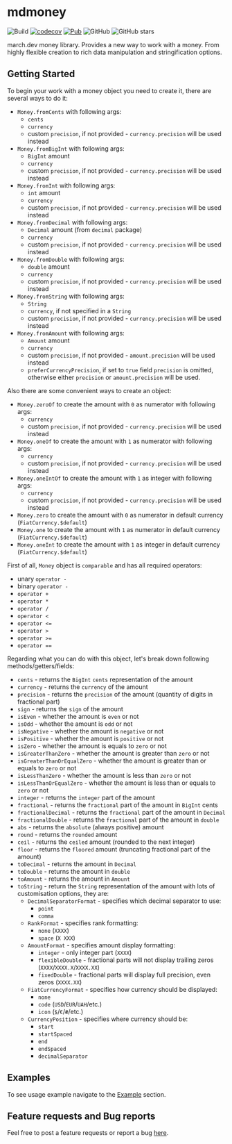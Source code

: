 # mdmoney

![Build](https://github.com/marchdev-tk/mdmoney/workflows/build/badge.svg)
[![codecov](https://codecov.io/gh/marchdev-tk/mdmoney/branch/master/graph/badge.svg)](https://codecov.io/gh/marchdev-tk/mdmoney)
[![Pub](https://img.shields.io/pub/v/mdmoney.svg)](https://pub.dartlang.org/packages/mdmoney)
![GitHub](https://img.shields.io/github/license/marchdev-tk/mdmoney)
![GitHub stars](https://img.shields.io/github/stars/marchdev-tk/mdmoney?style=social)

march.dev money library. Provides a new way to work with a money. From highly flexible creation to rich data manipulation and stringification options.

## Getting Started

To begin your work with a money object you need to create it, there are several ways to do it:

  * `Money.fromCents` with following args:
    * `cents`
    * `currency`
    * custom `precision`, if not provided - `currency.precision` will be used instead
  * `Money.fromBigInt` with following args:
    * `BigInt` amount
    * `currency`
    * custom `precision`, if not provided - `currency.precision` will be used instead
  * `Money.fromInt` with following args:
    * `int` amount
    * `currency`
    * custom `precision`, if not provided - `currency.precision` will be used instead
  * `Money.fromDecimal` with following args:
    * `Decimal` amount (from `decimal` package)
    * `currency`
    * custom `precision`, if not provided - `currency.precision` will be used instead
  * `Money.fromDouble` with following args:
    * `double` amount
    * `currency`
    * custom `precision`, if not provided - `currency.precision` will be used instead
  * `Money.fromString` with following args:
    * `String`
    * `currency`, if not specified in a `String`
    * custom `precision`, if not provided - `currency.precision` will be used instead
  * `Money.fromAmount` with following args:
    * `Amount` amount
    * `currency`
    * custom `precision`, if not provided - `amount.precision` will be used instead
    * `preferCurrencyPrecision`, if set to `true` field `precision` is omitted, otherwise either `precision` or `amount.precision` will be used.

Also there are some convenient ways to create an object:

  * `Money.zeroOf` to create the amount with `0` as numerator with following args:
    * `currency`
    * custom `precision`, if not provided - `currency.precision` will be used instead
  * `Money.oneOf` to create the amount with `1` as numerator with following args:
    * `currency`
    * custom `precision`, if not provided - `currency.precision` will be used instead
  * `Money.oneIntOf` to create the amount with `1` as integer with following args:
    * `currency`
    * custom `precision`, if not provided - `currency.precision` will be used instead
  * `Money.zero` to create the amount with `0` as numerator in default currency (`FiatCurrency.$default`)
  * `Money.one` to create the amount with `1` as numerator in default currency (`FiatCurrency.$default`)
  * `Money.oneInt` to create the amount with `1` as integer in default currency (`FiatCurrency.$default`)

First of all, `Money` object is `comparable` and has all required operators:
  * unary `operator -`
  * binary `operator -`
  * `operator +`
  * `operator *`
  * `operator /`
  * `operator <`
  * `operator <=`
  * `operator >`
  * `operator >=`
  * `operator ==`

Regarding what you can do with this object, let's break down following methods/getters/fields:
  
  * `cents` - returns the `BigInt` `cents` representation of the amount 
  * `currency` - returns the `currency` of the amount
  * `precision` - returns the `precision` of the amount (quantity of digits in fractional part)
  * `sign` - returns the `sign` of the amount
  * `isEven` - whether the amount is `even` or not
  * `isOdd` - whether the amount is `odd` or not
  * `isNegative` - whether the amount is `negative` or not
  * `isPositive` - whether the amount is `positive` or not
  * `isZero` - whether the amount is equals to `zero` or not
  * `isGreaterThanZero` - whether the amount is greater than `zero` or not
  * `isGreaterThanOrEqualZero` - whether the amount is greater than or equals to `zero` or not
  * `isLessThanZero` - whether the amount is less than `zero` or not
  * `isLessThanOrEqualZero` - whether the amount is less than or equals to `zero` or not
  * `integer` - returns the `integer` part of the amount
  * `fractional` - returns the `fractional` part of the amount in `BigInt` cents
  * `fractionalDecimal` - returns the `fractional` part of the amount in `Decimal`
  * `fractionalDouble` - returns the `fractional` part of the amount in `double`
  * `abs` - returns the `absolute` (always positive) amount
  * `round` - returns the `rounded` amount
  * `ceil` - returns the `ceiled` amount (rounded to the next integer)
  * `floor` - returns the `floored` amount (truncating fractional part of the amount)
  * `toDecimal` - returns the amount in `Decimal`
  * `toDouble` - returns the amount in `double`
  * `toAmount` - returns the amount in `Amount`
  * `toString` - return the `String` representation of the amount with lots of customisation options, they are:
    * `DecimalSeparatorFormat` - specifies which decimal separator to use:
      * `point`
      * `comma` 
    * `RankFormat` - specifies rank formatting:
      * `none` (`XXXX`)
      * `space` (`X XXX`)
    * `AmountFormat` - specifies amount display formatting:
      * `integer` - only integer part (`XXXX`)
      * `flexibleDouble` - fractional parts will not display trailing zeros (`XXXX`/`XXXX.X`/`XXXX.XX`)
      * `fixedDouble` - fractional parts will display full precision, even zeros (`XXXX.XX`)
    * `FiatCurrencyFormat` - specifies how currency should be displayed:
      * `none`
      * `code` (`USD`/`EUR`/`UAH`/etc.)
      * `icon` (`$`/`€`/`₴`/etc.)
    * `CurrencyPosition` - specifies where currency should be:
      * `start`
      * `startSpaced`
      * `end`
      * `endSpaced`
      * `decimalSeparator`

## Examples

To see usage example navigate to the [Example](example/README.md) section.

## Feature requests and Bug reports

Feel free to post a feature requests or report a bug [here](https://github.com/marchdev-tk/mdmoney/issues).
